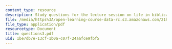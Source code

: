 ```yaml
---
content_type: resource
description: Study questions for the lecture session on life in biblical Israel.
file: /media/https%3A/open-learning-course-data-rc.s3.amazonaws.com/21h-914-jewish-history-from-biblical-to-modern-times-fall-2007/1be7db7e13cf1b0ac07f24aafce9fbf5_questions3.pdf
file_type: application/pdf
resourcetype: Document
title: questions3.pdf
uid: 1be7db7e-13cf-1b0a-c07f-24aafce9fbf5
---
```


